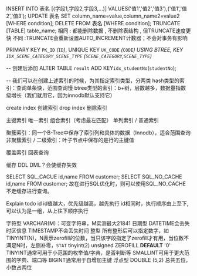 INSERT INTO 表名 [(字段1,字段2,字段3,...)] VALUES('值1','值2','值3'),('值1','值2','值3');
UPDATE 表名 SET column_name=value,column_name2=value2 [WHERE condition];
DELETE FROM 表名 [WHERE condition];
TRUNCATE [TABLE] table_name;
相同 : 都能删除数据 , 不删除表结构 , 但TRUNCATE速度更快
不同 :TRUNCATE会重新设置AUTO_INCREMENT计数器；不会对事务有影响

PRIMARY KEY `PK_ID` _(_`ID`_)_,
UNIQUE KEY `UK_CODE` _(_`CODE`_) _USING BTREE,
KEY `IDX_SCENE_CATEGORY_SCENE_TYPE` _(_`SCENE_CATEGORY`,`SCENE_TYPE`_)_

-- 创建后添加
ALTER TABLE `result` ADD KEY`idx_studentNo`(`studentNo`);

-- 我们可以在创建上述索引的时候，为其指定索引类型，分两类
hash类型的索引：查询单条快，范围查询慢
btree类型的索引：b+树，层数越多，数据量指数级增长（我们就用它，因为innodb默认支持它）



create index 创建索引 
drop index 删除索引

主键索引
唯一索引
组合索引（考虑最左匹配）
单列索引 / 普通索引

聚簇索引：同一个B-Tree中保存了索引列和具体的数据（Innodb），适合范围查询
非聚簇索引 / 二级索引：叶子节点中保存的是行的主键值

覆盖索引 回表查询

缓存
DDL DML？会使缓存失效

SELECT SQL_CACUE id,name FROM customer;
SELECT SQL_NO_CACHE id,name FROM customer;
故在进行SQL优化时，则可以使用SQL_NO_CACHE不走缓存进行查询。

Explain todo
id
id值越大，优先级越高，越先执行
id相同时，执行顺序由上至下,可以认为是一组，从上往下顺序执行


字符型
	VARCHAR(M)：可变字符串，M实测最大21841
日期型
	DATETIME会丢失时区信息 TIMESTAMP不会丢失时间
整型
	所有整形后可以指定数字，如TINYINT(N)，N表示zerofill的位数，当只该字段指定了zerofill才有用，当位数不满足N时，左侧补零，`STAT` tinyint(2) unsigned ZEROFILL **DEFAULT** '0' 
TINYINT通常可用于小范围的枚举值/字典，是否判断等
SMALLINT可用于更大范围的字典、端口等
BIGINT通常用于自增加主键
浮点型
DOUBLE (5,2) 总共五位，小数占两位


